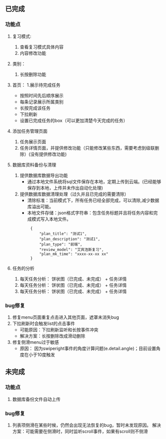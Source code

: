 
## 已完成
### 功能点
1. 复习模式: 
    1. 查看复习模式具体内容
    2. 内容修改功能
2. 类别：
    1. 长按删除功能
3. 首页：
    1.展示待完成任务
    - 按照时间先后顺序展示
    - 每条记录展示所属类别
    - 长按完成该任务
    - 下拉刷新
    - 设置已完成任务的box（可以更加清楚今天完成的任务）
4. 添加任务管理页面
    1. 任务展示页面
    2. 任务详情页面，并提供修改功能（只能修改某些东西，需要考虑到级联删除）(没有提供修改功能)
5. 数据库资料备份与清理
    1. 提供数据库数据导出功能
   		- 通过本地文件系统将sql文件保存在本地，定期上传到云端。(已经能够保存到本地，上传并未作出自动化处理)
	2. 提供数据库数据清理处理（过久并且已完成的需要清除）
    	- 清除标准：当前模式下，所有任务已经全部完成，可以清除,减少数据库溢出可能。
    	- 本地文件存储：json格式字符串：包含任务标题并且将任务内容和完成模式写入本地文件。
	```		
			{
			    "plan_title": "测试1",
			    "plan_description": "测试1",
			    "plan_type": "前端",
			    "review_model": "艾宾浩斯复习",
			    "plan_mk_time": "xxxx-xx-xx xx"
			}
	```

6. 任务的分析
	1. 每天任务分析： 饼状图（已完成、未完成） + 任务详情
	2. 每天任务分析： 饼状图（已完成、未完成） + 任务详情
	3. 每天任务分析： 饼状图（已完成、未完成） + 任务详情
### bug修复
1. 修复menu页面重复点击进入其他页面，遮罩未消失bug
2. 下拉刷新时会触发list的点击事件
	- 可能原因：下拉刷新监听和长按事件冲突
	- 解决方案：长按删除改成滑动删除
3. 修复侧滑menu过于敏感
    - 原因： 因为swiperight事件的角度计算问题(e.detail.angle)；目前设置角度在小于10度触发
## 未完成
### 功能点
1. 数据库备份文件自动上传

### bug修复
1. 列表项侧滑在某些时候，仍然会出现无法恢复的bug，暂时未发现原因。
	解决方案：可能需要在侧滑时，同时监听scroll事件，如果有scroll则不侧滑
